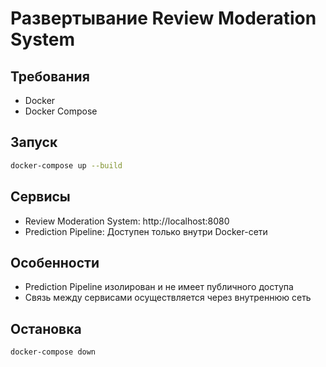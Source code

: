 # Развертывание Review Moderation System

## Требования
- Docker
- Docker Compose

## Запуск
```bash
docker-compose up --build
```

## Сервисы
- Review Moderation System: http://localhost:8080
- Prediction Pipeline: Доступен только внутри Docker-сети

## Особенности
- Prediction Pipeline изолирован и не имеет публичного доступа
- Связь между сервисами осуществляется через внутреннюю сеть

## Остановка
```bash
docker-compose down
```
